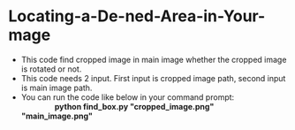 # Locating-a-De-ned-Area-in-Your-mage
* This code find cropped image in main image whether the cropped image is rotated or not.
* This code needs 2 input. First input is cropped image path, second input is main image path.
* You can run the code like below in your command prompt:<br/>
&emsp;&emsp;&emsp;&emsp; **python find_box.py "cropped_image.png" "main_image.png"**
